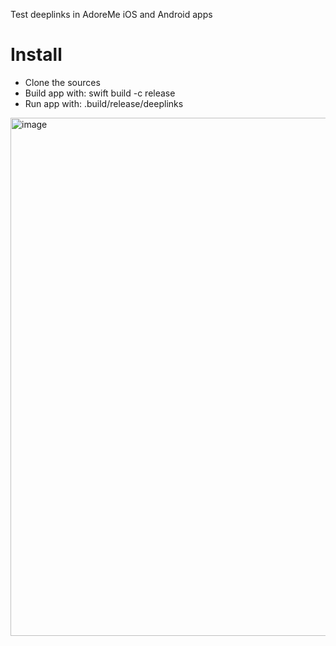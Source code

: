 
Test deeplinks in AdoreMe iOS and Android apps

# Install
- Clone the sources
- Build app with: swift build -c release
- Run app with: .build/release/deeplinks

<img width="829" alt="image" src="https://user-images.githubusercontent.com/68323356/145569267-10abb135-c8ea-4642-bb57-03704674b674.png">

